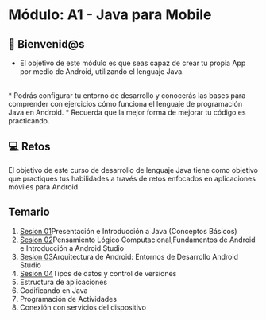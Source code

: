 # Módulo: A1 - Java para Mobile

## 👋 Bienvenid@s
 - El objetivo de este módulo es que seas capaz de crear tu propia App por medio de Android, utilizando el lenguaje Java.
 <br>
* Podrás configurar tu entorno de desarrollo y conocerás las bases para comprender con ejercicios cómo funciona el lenguaje de programación Java en Android. 
* Recuerda que la mejor forma de mejorar tu código es practicando.

## 💻 Retos

El objetivo de este curso de desarrollo de lenguaje Java tiene como objetivo que practiques tus habilidades a través de retos enfocados en aplicaciones móviles para Android. 

## Temario

1. [Sesion 01](Sesion-01)Presentación e Introducción a Java (Conceptos Básicos)
2. [Sesion 02](Sesion-02)Pensamiento Lógico Computacional,Fundamentos de Android e Introducción a Android Studio
3. [Sesion 03](Sesion-03)Arquitectura de Android: Entornos de Desarrollo Android Studio
4. [Sesion 04](Sesion-04)Tipos de datos y control de versiones
5. Estructura de aplicaciones
6. Codificando en Java
7. Programación de Actividades
8. Conexión con servicios del dispositivo